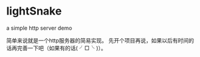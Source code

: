 # lightSnake
a simple http server demo

简单来说就是一个http服务器的简易实现。
先开个项目再说，如果以后有时间的话再完善一下吧（如果有的话( ╯□╰ )）。
